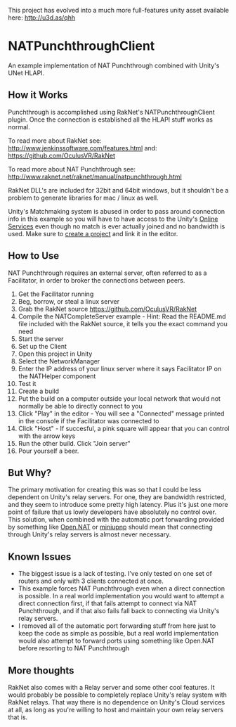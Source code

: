 This project has evolved into a much more full-features unity asset available here: http://u3d.as/qhh

# NATPunchthroughClient
An example implementation of NAT Punchthrough combined with Unity's UNet HLAPI.

## How it Works
Punchthrough is accomplished using RakNet's NATPunchthroughClient plugin.
Once the connection is established all the HLAPI stuff works as normal.

To read more about RakNet see: http://www.jenkinssoftware.com/features.html
and: https://github.com/OculusVR/RakNet

To read more about NAT Punchthrough see: http://www.raknet.net/raknet/manual/natpunchthrough.html

RakNet DLL's are included for 32bit and 64bit windows, but it shouldn't be a problem to generate libraries for mac / linux as well.

Unity's Matchmaking system is abused in order to pass around connection info in this example 
so you will have to have access to the Unity's [Online Services](https://unity3d.com/services/multiplayer) even though no
match is ever actually joined and no bandwidth is used. 
Make sure to [create a project](https://developer.cloud.unity3d.com/projects) and link it in the editor.

## How to Use
NAT Punchthrough requires an external server, often referred to as a Facilitator, in order to broker the connections between peers.

1. Get the Facilitator running
  1. Beg, borrow, or steal a linux server
  2. Grab the RakNet source https://github.com/OculusVR/RakNet
  3. Compile the NATCompleteServer example
    - Hint: Read the README.md file included with the RakNet source, it tells you the exact command you need
  4. Start the server
2. Set up the Client
  1. Open this project in Unity
  2. Select the NetworkManager
  3. Enter the IP address of your linux server where it says Facilitator IP on the NATHelper component
3. Test it
  1. Create a build
  2. Put the build on a computer outside your local network that would not normally be able to directly connect to you
  3. Click "Play" in the editor
    - You will see a "Connected" message printed in the console if the Facilitator was connected to
  4. Click "Host"
    - If succesful, a pink square will appear that you can control with the arrow keys
  5. Run the other build. Click "Join server"
  6. Pour yourself a beer.
  
## But Why?
The primary motivation for creating this was so that I could be less dependent on Unity's relay servers. 
For one, they are bandwidth restricted, and they seem to introduce some pretty high latency. Plus it's just one more point of failure
that us lowly developers have absolutely no control over. This solution, when combined with the automatic port forwarding provided
by something like [Open.NAT](https://github.com/lontivero/Open.NAT) or [miniupnp](http://miniupnp.free.fr/) should mean that
connecting through Unity's relay servers is almost never necessary.

## Known Issues
- The biggest issue is a lack of testing. I've only tested on one set of routers and only with 3 clients connected at once.
- This example forces NAT Punchthrough even when a direct connection is possible. In a real world implementation you would want to
attempt a direct connection first, if that fails attempt to connect via NAT Punchthrough, and if that also fails fall back to
connecting via Unity's relay servers.
- I removed all of the automatic port forwarding stuff from here just to keep the code as simple as possible, 
but a real world implementation would also attempt to forward ports using something like Open.NAT before resorting to NAT Punchthrough

## More thoughts
RakNet also comes with a Relay server and some other cool features. It would probably be possible to completely replace
Unity's relay system with RakNet relays. That way there is no dependence on Unity's Cloud services at all, as long as you're 
willing to host and maintain your own relay servers that is.
